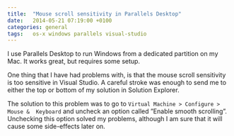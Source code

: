 ```yaml
---
title:  "Mouse scroll sensitivity in Parallels Desktop"
date: 	2014-05-21 07:19:00 +0100
categories: general
tags: 	os-x windows parallels visual-studio
---
```



I use Parallels Desktop to run Windows from a dedicated partition on my Mac. It
works great, but requires some setup.

One thing that I have had problems with, is that the mouse scroll sensitivity is
too sensitive in Visual Studio. A careful stroke was enough to send me to either
the top or bottom of my solution in Solution Explorer.

The solution to this problem was to go to `Virtual Machine > Configure > Mouse & 
Keyboard` and uncheck an option called ”Enable smooth scrolling”. Unchecking this
option solved my problems, although I am sure that it will cause some side-effects
later on.
